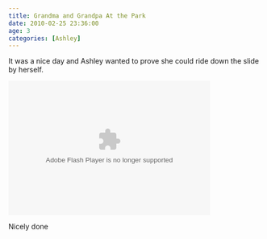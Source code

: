 ```yaml
---
title: Grandma and Grandpa At the Park
date: 2010-02-25 23:36:00
age: 3
categories: [Ashley]
---
```

<p>It was a nice day and Ashley wanted to prove she could ride down the slide by herself.</p>  <p><embed type="application/x-shockwave-flash" src="http://picasaweb.google.com/s/c/bin/slideshow.swf" width="400" height="267" flashvars="host=picasaweb.google.com&amp;hl=en_US&amp;feat=flashalbum&amp;RGB=0x000000&amp;feed=http%3A%2F%2Fpicasaweb.google.com%2Fdata%2Ffeed%2Fapi%2Fuser%2Fwyseguys%2Falbumid%2F5458009761700921441%3Falt%3Drss%26kind%3Dphoto%26authkey%3DGv1sRgCPSUzJyfs93fDg%26hl%3Den_US" pluginspage="http://www.macromedia.com/go/getflashplayer" /></p>  <p>Nicely done</p>
